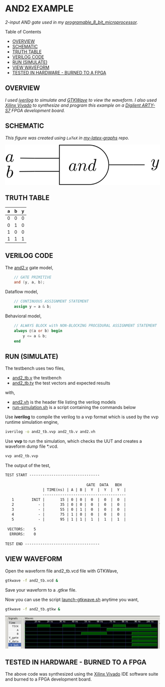 # AND2 EXAMPLE

_2-input AND gate used in my
[programable_8_bit_microprocessor](https://github.com/JeffDeCola/my-verilog-examples/tree/master/systems/microprocessors/programable_8_bit_microprocessor)._

Table of Contents

* [OVERVIEW](https://github.com/JeffDeCola/my-verilog-examples/tree/master/basic-code/combinational-logic/and2#overview)
* [SCHEMATIC](https://github.com/JeffDeCola/my-verilog-examples/tree/master/basic-code/combinational-logic/and2#schematic)
* [TRUTH TABLE](https://github.com/JeffDeCola/my-verilog-examples/tree/master/basic-code/combinational-logic/and2#truth-table)
* [VERILOG CODE](https://github.com/JeffDeCola/my-verilog-examples/tree/master/basic-code/combinational-logic/and2#verilog-code)
* [RUN (SIMULATE)](https://github.com/JeffDeCola/my-verilog-examples/tree/master/basic-code/combinational-logic/and2#run-simulate)
* [VIEW WAVEFORM](https://github.com/JeffDeCola/my-verilog-examples/tree/master/basic-code/combinational-logic/and2#view-waveform)
* [TESTED IN HARDWARE - BURNED TO A FPGA](https://github.com/JeffDeCola/my-verilog-examples/tree/master/basic-code/combinational-logic/and2#tested-in-hardware---burned-to-a-fpga)

## OVERVIEW

_I used
[iverilog](https://github.com/JeffDeCola/my-cheat-sheets/tree/master/hardware/tools/simulation/iverilog-cheat-sheet)
to simulate and
[GTKWave](https://github.com/JeffDeCola/my-cheat-sheets/tree/master/hardware/tools/simulation/gtkwave-cheat-sheet)
to view the waveform. I also used
[Xilinx Vivado](https://github.com/JeffDeCola/my-cheat-sheets/tree/master/hardware/tools/synthesis/xilinx-vivado-cheat-sheet)
to synthesize and program this example on a
[Digilent ARTY-S7](https://github.com/JeffDeCola/my-cheat-sheets/tree/master/hardware/development/fpga-development-boards/digilent-arty-s7-cheat-sheet)
FPGA development board._

## SCHEMATIC

_This figure was created using `LaTeX` in
[my-latex-graphs](https://github.com/JeffDeCola/my-latex-graphs/tree/master/mathematics/applied/electrical-engineering/combinational-logic/and)
repo._

<p align="center">
    <img src="svgs/and.svg"
    align="middle"
</p>

## TRUTH TABLE

| a     | b     | y     |
|:-----:|:-----:|:-----:|
| 0     | 0     | 0     |
| 0     | 1     | 0     |
| 1     | 0     | 0     |
| 1     | 1     | 1     |

## VERILOG CODE

The
[and2.v](https://github.com/JeffDeCola/my-verilog-examples/blob/master/basic-code/combinational-logic/and2/and2.v)
gate model,

```verilog
    // GATE PRIMITIVE
    and (y, a, b);
```

Dataflow model,

```verilog
    // CONTINUOUS ASSIGNMENT STATEMENT
    assign y = a & b;
```

Behavioral model,

```verilog
    // ALWAYS BLOCK with NON-BLOCKING PROCEDURAL ASSIGNMENT STATEMENT
    always @(a or b) begin
        y <= a & b;
    end
```

## RUN (SIMULATE)

The testbench uses two files,

* [and2_tb.v](https://github.com/JeffDeCola/my-verilog-examples/blob/master/basic-code/combinational-logic/and2/and2_tb.v)
  the testbench
* [and2_tb.tv](https://github.com/JeffDeCola/my-verilog-examples/blob/master/basic-code/combinational-logic/and2/and2_tb.tv)
  the test vectors and expected results

with,

* [and2.vh](https://github.com/JeffDeCola/my-verilog-examples/blob/master/basic-code/combinational-logic/and2/and2.vh)
  is the header file listing the verilog models
* [run-simulation.sh](https://github.com/JeffDeCola/my-verilog-examples/blob/master/basic-code/combinational-logic/and2/run-simulation.sh)
  is a script containing the commands below

Use **iverilog** to compile the verilog to a vvp format
which is used by the vvp runtime simulation engine,

```bash
iverilog -o and2_tb.vvp and2_tb.v and2.vh
```

Use **vvp** to run the simulation, which checks the UUT
and creates a waveform dump file *.vcd.

```bash
vvp and2_tb.vvp
```

The output of the test,

```text
TEST START --------------------------------

                                     GATE  DATA   BEH
                 | TIME(ns) | A | B |  Y  |  Y  |  Y  |
                 --------------------------------------
   1        INIT |       15 | 0 | 0 |  0  |  0  |  0  |
   2           - |       35 | 0 | 0 |  0  |  0  |  0  |
   3           - |       55 | 0 | 1 |  0  |  0  |  0  |
   4           - |       75 | 1 | 0 |  0  |  0  |  0  |
   5           - |       95 | 1 | 1 |  1  |  1  |  1  |

 VECTORS:    5
  ERRORS:    0

TEST END ----------------------------------
```

## VIEW WAVEFORM

Open the waveform file and2_tb.vcd file with GTKWave,

```bash
gtkwave -f and2_tb.vcd &
```

Save your waveform to a .gtkw file.

Now you can use the script
[launch-gtkwave.sh](https://github.com/JeffDeCola/my-verilog-examples/blob/master/launch-GTKWave-script/launch-gtkwave.sh)
anytime you want,

```bash
gtkwave -f and2_tb.gtkw &
```

![and2-waveform.jpg](../../../docs/pics/basic-code/and2-waveform.jpg)

## TESTED IN HARDWARE - BURNED TO A FPGA

The above code was synthesized using the
[Xilinx Vivado](https://github.com/JeffDeCola/my-cheat-sheets/tree/master/hardware/tools/synthesis/xilinx-vivado-cheat-sheet)
IDE software suite and burned to a FPGA development board.
